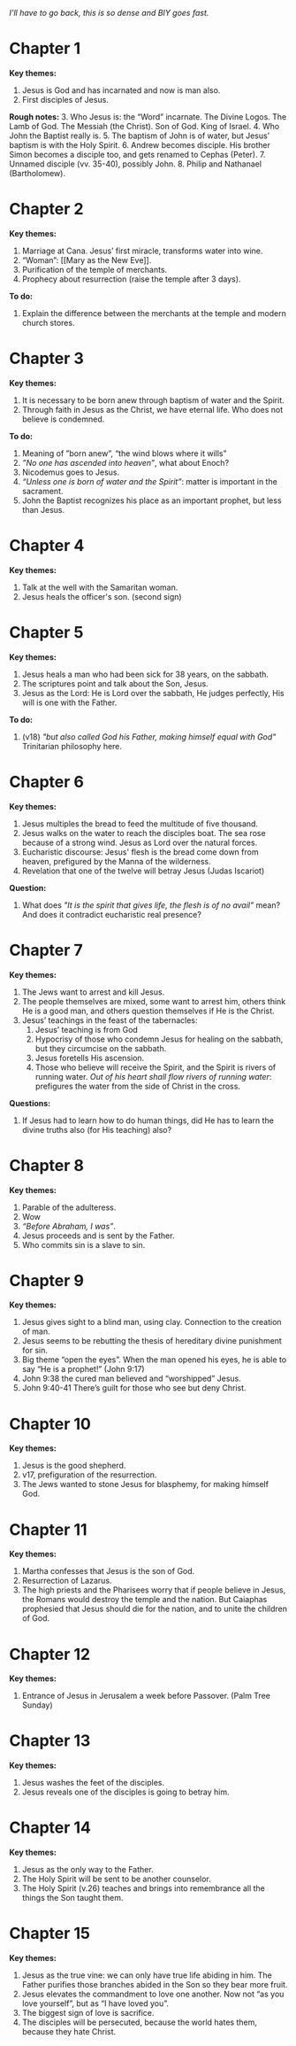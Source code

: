 *I’ll have to go back, this is so dense and BIY goes fast.*

# Chapter 1
**Key themes:**
1. Jesus is God and has incarnated and now is man also.
2. First disciples of Jesus.

**Rough notes:**
3. Who Jesus is: the “Word” incarnate. The Divine Logos. The Lamb of God. The Messiah (the Christ). Son of God. King of Israel.
4. Who John the Baptist really is.
5. The baptism of John is of water, but Jesus’ baptism is with the Holy Spirit.
6. Andrew becomes disciple. His brother Simon becomes a disciple too, and gets renamed to Cephas (Peter).
7. Unnamed disciple (vv. 35-40), possibly John.
8. Philip and Nathanael (Bartholomew). 
# Chapter 2
**Key themes:**
1. Marriage at Cana. Jesus’ first miracle, transforms water into wine.
2. “Woman”: [[Mary as the New Eve]].
3. Purification of the temple of merchants.
4. Prophecy about resurrection (raise the temple after 3 days).

**To do:**
1. Explain the difference between the merchants at the temple and modern church stores.
# Chapter 3
**Key themes:**
1. It is necessary to be born anew through baptism of water and the Spirit.
2. Through faith in Jesus as the Christ, we have eternal life. Who does not believe is condemned.

**To do:**
1. Meaning of ”born anew”, “the wind blows where it wills”
2. *”No one has ascended into heaven”*, what about Enoch?
3. Nicodemus goes to Jesus.
4. *“Unless one is born of water and the Spirit”*: matter is important in the sacrament.
5. John the Baptist recognizes his place as an important prophet, but less than Jesus.
# Chapter 4
**Key themes:**
1. Talk at the well with the Samaritan woman.
2. Jesus heals the officer's son. (second sign)
# Chapter 5
**Key themes:**
1. Jesus heals a man who had been sick for 38 years, on the sabbath.
2. The scriptures point and talk about the Son, Jesus.
3. Jesus as the Lord: He is Lord over the sabbath, He judges perfectly, His will is one with the Father.

**To do:**
1. (v18) *"but also called God his Father, making himself equal with God"* Trinitarian philosophy here.
# Chapter 6
**Key themes:**
1. Jesus multiples the bread to feed the multitude of five thousand.
2. Jesus walks on the water to reach the disciples boat. The sea rose because of a strong wind. Jesus as Lord over the natural forces.
3. Eucharistic discourse: Jesus' flesh is the bread come down from heaven, prefigured by the Manna of the wilderness.
4. Revelation that one of the twelve will betray Jesus (Judas Iscariot)

**Question:**
1. What does *"It is the spirit that gives life, the flesh is of no avail"* mean? And does it contradict eucharistic real presence?
# Chapter 7
**Key themes:**
1. The Jews want to arrest and kill Jesus.
2. The people themselves are mixed, some want to arrest him, others think He is a good man, and others question themselves if He is the Christ.
3. Jesus’ teachings in the feast of the tabernacles:
	1. Jesus’ teaching is from God
	2. Hypocrisy of those who condemn Jesus for healing on the sabbath, but they circumcise on the sabbath.
	3. Jesus foretells His ascension.
	4. Those who believe will receive the Spirit, and the Spirit is rivers of running water. *Out of his heart shall flow rivers of running water*: prefigures the water from the side of Christ in the cross.

**Questions:**
1. If Jesus had to learn how to do human things, did He has to learn the divine truths also (for His teaching) also?
# Chapter 8
**Key themes:**
1. Parable of the adulteress.
2. Wow
3. *“Before Abraham, I was”*.
4. Jesus proceeds and is sent by the Father.
5. Who commits sin is a slave to sin.
# Chapter 9
**Key themes:**
1. Jesus gives sight to a blind man, using clay. Connection to the creation of man.
2. Jesus seems to be rebutting the thesis of hereditary divine punishment for sin.
3. Big theme “open the eyes”. When the man opened his eyes, he is able to say “He is a prophet!” (John 9:17)
4. John 9:38 the cured man believed and “worshipped” Jesus.
5. John 9:40-41 There’s guilt for those who see but deny Christ.
# Chapter 10
**Key themes:**
1. Jesus is the good shepherd.
2. v17, prefiguration of the resurrection.
3. The Jews wanted to stone Jesus for blasphemy, for making himself God.
# Chapter 11
**Key themes:**
1. Martha confesses that Jesus is the son of God.
2. Resurrection of Lazarus.
3. The high priests and the Pharisees worry that if people believe in Jesus, the Romans would destroy the temple and the nation. But Caiaphas prophesied that Jesus should die for the nation, and to unite the children of God.
# Chapter 12
**Key themes:**
1. Entrance of Jesus in Jerusalem a week before Passover. (Palm Tree Sunday)
# Chapter 13
**Key themes:**
1. Jesus washes the feet of the disciples.
2. Jesus reveals one of the disciples is going to betray him.
# Chapter 14
**Key themes:**
1. Jesus as the only way to the Father.
2. The Holy Spirit will be sent to be another counselor.
3. The Holy Spirit (v.26) teaches and brings into remembrance all the things the Son taught them.
# Chapter 15
**Key themes:**
1. Jesus as the true vine: we can only have true life abiding in him. The Father purifies those branches abided in the Son so they bear more fruit.
2. Jesus elevates the commandment to love one another. Now not “as you love yourself”, but as “I have loved you”.
3. The biggest sign of love is sacrifice.
4. The disciples will be persecuted, because the world hates them, because they hate Christ.
